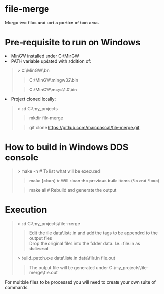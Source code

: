 # file-merge
Merge two files and sort a portion of text area.

# Pre-requisite to run on Windows
<li>MinGW installed under C:\MinGW

<li>PATH variable updated with addition of:
<blockquote>
  > C:\MinGW\bin
  
  > C:\MinGW\mingw32\bin
  
  > C:\MinGW\msys\1.0\bin
</blockquote>

<li>Project cloned locally:
<blockquote>
  > cd C:\my_projects
  
  > mkdir file-merge
  
  > git clone https://github.com/marcpascal/file-merge.git
</blockquote>

# How to build in Windows DOS console
<blockquote>
  > make -n      # To list what will be executed
  
  > make [clean]      # Will clean the previous build items (*.o and *.exe)
  
  > make all          # Rebuild and generate the output
</blockquote>

# Execution
<blockquote>
> cd C:\my_projects\file-merge
  <blockquote>
  Edit the file data\liste.in and add the tags to be appended to the output files<br>
  Drop the original files into the folder data. I.e.: file.in as delivered
  </blockquote>
> build_patch.exe data\liste.in data\file.in file.out
  <blockquote>
  The output file will be generated under C:\my_projects\file-merge\file.out
  </blockquote>
</blockquote>

For multiple files to be processed you will need to create your own suite of commands.
